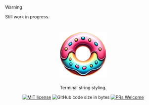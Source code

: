 > [!WARNING]  
> Still work in progress.

<h1 align="center">
   <img src="glaze-logo.png" width="30%" height="30%" alt="glaze logo" title="glaze logo">
</h1>

<div align="center">Terminal string styling.</div>
<div align="center">
   
[![MIT license](https://img.shields.io/badge/license-MIT-blue.svg)](https://github.com/hendriknielaender/glaze/blob/HEAD/LICENSE)
![GitHub code size in bytes](https://img.shields.io/github/languages/code-size/hendriknielaender/glaze)
[![PRs Welcome](https://img.shields.io/badge/PRs-welcome-brightgreen.svg)](https://github.com/hendriknielaender/glaze/blob/HEAD/CONTRIBUTING.md)

</div>

